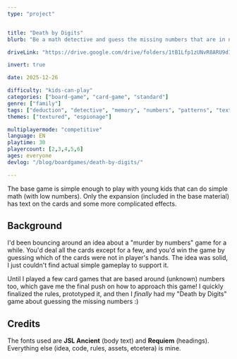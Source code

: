 ```yaml
---
type: "project"


title: "Death by Digits"
blurb: "Be a math detective and guess the missing numbers that are in nobody's hand."

driveLink: "https://drive.google.com/drive/folders/1tB1Lfp1zUNvR8ARU9d1quTG3EGq9H5fv"

invert: true

date: 2025-12-26

difficulty: "kids-can-play"
categories: ["board-game", "card-game", "standard"]
genre: ["family"]
tags: ["deduction", "detective", "memory", "numbers", "patterns", "textless", "turn-based", "guessing", "variable-setup"]
themes: ["textured", "espionage"]

multiplayermode: "competitive"
language: EN
playtime: 30
playercount: [2,3,4,5,6]
ages: everyone
devlog: "/blog/boardgames/death-by-digits/"

---
```


The base game is simple enough to play with young kids that can do simple math (with low numbers). Only the expansion (included in the base material) has text on the cards and some more complicated effects.

## Background

I'd been bouncing around an idea about a "murder by numbers" game for a while. You'd deal all the cards except for a few, and you'd win the game by guessing which of the cards were not in player's hands. The idea was solid, I just couldn't find actual simple gameplay to support it.

Until I played a few card games that are based around (unknown) numbers too, which gave me the final push on how to approach this game! I quickly finalized the rules, prototyped it, and then I _finally_ had my "Death by Digits" game about guessing the missing numbers :)

## Credits

The fonts used are **JSL Ancient** (body text) and **Requiem** (headings). Everything else (idea, code, rules, assets, etcetera) is mine.
